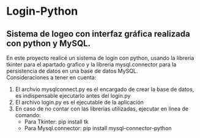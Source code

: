 # Login-Python
## Sistema de logeo con interfaz gráfica realizada con python y MySQL.
En este proyecto realicé un sistema de login con python, usando la libreria tkinter para el apartado grafico y la libreria mysql.connector para la persistencia de datos en una base de datos MySQL. <br>
Consideraciones a tener en cuenta:  <br>
1. El archvio mysqlconnect.py es el encargado de crear la base de datos, es indispensable ejecutarlo antes del login.py
2. El archivo login.py es el ejecutable de la aplicación
3. En caso de no contar con las librerias utilizadas, ejecutar en linea de comando:
    * Para Tkinter: pip install tk
    * Para Mysql.connector: pip install mysql-connector-python
